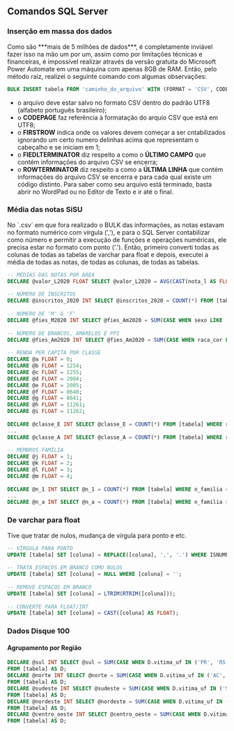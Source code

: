 ## Comandos SQL Server
### Inserção em massa dos dados
<p> Como são ***mais de 5 milhões de dados***, é completamente inviável fazer isso na mão um por um, assim como por limitações técnicas e financeiras, é impossível realizar através da versão gratuita do Microsoft Power Automate em uma máquina com apenas 8GB de RAM. Então, pelo método raiz, realizei o seguinte comando com algumas observações: </p>

```sql
BULK INSERT tabela FROM 'caminho_do_arquivo' WITH (FORMAT = 'CSV', CODEPAGE = '65001', FIRSTROW = 2, FIELDTERMINATOR = ';', ROWTERMINATOR = '\n');
```
   
- o arquivo deve estar salvo no formato CSV dentro do padrão UTF8 (alfabeto português brasileiro);
- o **CODEPAGE** faz referência à formatação do arquio CSV que está em UTF8;
- o **FIRSTROW** indica onde os valores devem começar a ser cntabilizados ignorando um certo numero delinhas acima que representam o cabeçalho e se iniciam em 1;
- o **FIEDLTERMINATOR** diz respeito a como o **ÚLTIMO CAMPO** que contém informações do arquivo CSV se encerra;
- o **ROWTERMINATOR** diz respeito a como a **ÚLTIMA LINHA** que contém informações do arquivo CSV se encerra e para cada qual existe um código distinto. Para saber como seu arquivo está terminado, basta abrir no WordPad ou no Editor de Texto e ir até o final.

### Média das notas SiSU
<p> No `.csv` em que fora realizado o BULK das informações, as notas estavam no formato numérico com vírgula (','), e para o SQL Server contabilizar como número e permitir a execução de funções e operações numéricas, ele precisa estar no formato com ponto ('.'). Então, primeiro converti todas as colunas de todas as tabelas de varchar para float e depois, executei a média de todas as notas, de todas as colunas, de todas as tabelas. </p>

```sql
-- MÉDIAS DAS NOTAS POR ÁREA
DECLARE @valor_L2020 FLOAT SELECT @valor_L2020 = AVG(CAST(nota_l AS FLOAT)) FROM [tabela]; -- Linguagens
   
-- NÚMERO DE INSCRITOS
DECLARE @inscritos_2020 INT SELECT @inscritos_2020 = COUNT(*) FROM [tabela];
    
-- NÚMERO DE 'M' & 'F'
DECLARE @fies_M2020 INT SELECT @fies_Am2020 = SUM(CASE WHEN sexo LIKE '%M%' THEN 1 ELSE 0 END) FROM [tabela];
    
-- NÚMERO DE BRANCOS, AMARELOS E PPI
DECLARE @fies_Am2020 INT SELECT @fies_Am2020 = SUM(CASE WHEN raca_cor LIKE '%AMARELA%' THEN 1 ELSE 0 END) FROM [tabela];
    
-- RENDA PER CAPITA POR CLASSE
DECLARE @a FLOAT = 0;
DECLARE @b FLOAT = 1254;
DECLARE @c FLOAT = 1255;
DECLARE @d FLOAT = 2004;
DECLARE @e FLOAT = 2005;
DECLARE @f FLOAT = 8640;
DECLARE @g FLOAT = 8641;
DECLARE @h FLOAT = 11261;
DECLARE @i FLOAT = 11262;
    
DECLARE @classe_E INT SELECT @classe_E = COUNT(*) FROM [tabela] WHERE renda_familiar >= @a AND renda_familiar <= @b;
...
DECLARE @classe_A INT SELECT @classe_A = COUNT(*) FROM [tabela] WHERE renda_familiar >= @i;
    
-- MEMBROS FAMÍLIA
DECLARE @j FLOAT = 1;
DECLARE @k FLOAT = 2;
DECLARE @l FLOAT = 3;
DECLARE @m FLOAT = 4;
    
DECLARE @n_1 INT SELECT @n_1 = COUNT(*) FROM [tabela] WHERE n_familia = @j;
...
DECLARE @n_a INT SELECT @n_a = COUNT(*) FROM [tabela] WHERE n_familia >= @m;
```
	
### De varchar para float
<p> Tive que tratar de nulos, mudança de vírgula para ponto e etc.</p>

```sql
-- VÍRGULA PARA PONTO
UPDATE [tabela] SET [coluna] = REPLACE([coluna], ',', '.') WHERE ISNUMERIC([coluna]) = 1;
    
-- TRATA ESPAÇOS EM BRANCO COMO NULOS
UPDATE [tabela] SET [coluna] = NULL WHERE [coluna] = '';
    
-- REMOVE ESPAÇOS EM BRANCO
UPDATE [tabela] SET [coluna] = LTRIM(RTRIM([coluna]));
    
-- CONVERTE PARA FLOAT/INT
UPDATE [tabela] SET [coluna] = CAST([coluna] AS FLOAT);
```

### Dados Disque 100

#### Agrupamento por Região
```sql
DECLARE @sul INT SELECT @sul = SUM(CASE WHEN D.vitima_uf IN ('PR', 'RS', 'SC') AND CHARINDEX('Crianças e adolescentes', D.grupo_violacao) > 0 THEN 1 ELSE 0 END)
FROM [tabela] AS D;
DECLARE @norte INT SELECT @norte = SUM(CASE WHEN D.vitima_uf IN ('AC', 'AP', 'AM', 'PA', 'RO', 'RR', 'TO') AND CHARINDEX('Crianças e adolescentes', D.grupo_violacao) > 0 THEN 1 ELSE 0 END)
FROM [tabela] AS D;
DECLARE @sudeste INT SELECT @sudeste = SUM(CASE WHEN D.vitima_uf IN ('SP', 'RJ', 'ES', 'MG') AND CHARINDEX('Crianças e adolescentes', D.grupo_violacao) > 0 THEN 1 ELSE 0 END)
FROM [tabela] AS D;
DECLARE @nordeste INT SELECT @nordeste = SUM(CASE WHEN D.vitima_uf IN ('AL', 'BA', 'CE', 'MA', 'PB', 'PE', 'PI', 'RN', 'SE') AND CHARINDEX('Crianças e adolescentes', D.grupo_violacao) > 0 THEN 1 ELSE 0 END)
FROM [tabela] AS D;
DECLARE @centro_oeste INT SELECT @centro_oeste = SUM(CASE WHEN D.vitima_uf IN ('DF', 'GO', 'MT', 'MS') AND CHARINDEX('Crianças e adolescentes', D.grupo_violacao) > 0 THEN 1 ELSE 0 END)
FROM [tabela] AS D;
```
